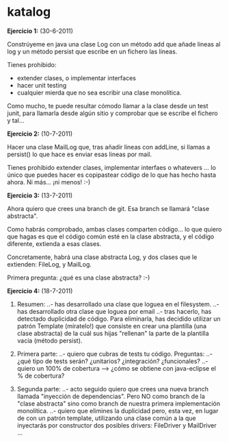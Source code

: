 # katalog
**Ejercicio 1:** (30-6-2011)

Constrúyeme en java una clase Log con un método add que añade lineas al log y un método persist que escribe en un fichero las lineas.

Tienes prohibido:
- extender clases, o implementar interfaces
- hacer unit testing
- cualquier mierda que no sea escribir una clase monolítica.

Como mucho, te puede resultar cómodo llamar a la clase desde un test junit, para llamarla desde algún sitio y comprobar que se escribe el fichero y tal...

**Ejercicio 2:** (10-7-2011)

Hacer una clase MailLog que, tras añadir lineas con addLine, si llamas a persist() lo que hace es enviar esas lineas por mail.

Tienes prohibido extender clases, implementar interfaes o whatevers ... lo único que puedes hacer es copipastear código de lo que has hecho hasta ahora. Ni más...  ¡ni menos!  :-)

**Ejercicio 3:** (13-7-2011)

Ahora quiero que crees una branch de git.
Esa branch se llamará "clase abstracta".

Como habrás comprobado, ambas clases comparten código... lo que quiero que hagas es que el código común esté en la clase abstracta, y el código diferente, extienda a esas clases.

Concretamente, habrá una clase abstracta Log, y dos clases que le extienden: FileLog, y MailLog.

Primera pregunta: ¿qué es una clase abstracta?  :-)

**Ejercicio 4:** (18-7-2011)

1. Resumen:
..- has desarrollado una clase que loguea en el filesystem.
..- has desarrollado otra clase que loguea por email
..- tras hacerlo, has detectado duplicidad de código. Para eliminarla, has decidido utilizar un patrón Template (míratelo!) que consiste en crear una plantilla (una clase abstracta) de la cuál sus hijas "rellenan" la parte de la plantilla vacía (método persist).

2. Primera parte:
..- quiero que cubras de tests tu código. Preguntas:
..- ¿qué tipo de tests serán? ¿unitarios? ¿integración? ¿funcionales?
..- quiero un 100% de cobertura --> ¿cómo se obtiene con java-eclipse el % de cobertura?

3. Segunda parte:
..- acto seguido quiero que crees una nueva branch llamada "inyección de dependencias". Pero NO como branch de la "clase abstracta" sino como branch de nuestra primera implementación monolítica.
..- quiero que elimines la duplicidad pero, esta vez, en lugar de con un patrón template, utilizando una clase común a la que inyectarás por constructor dos posibles drivers: FileDriver y MailDriver ... 
